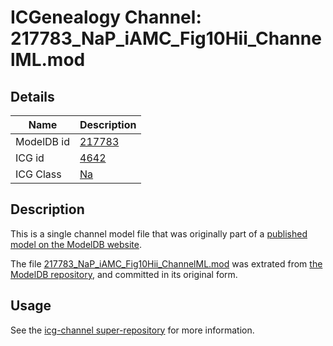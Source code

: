 # ICGenealogy Channel: 217783\_NaP\_iAMC\_Fig10Hii\_ChannelML.mod

## Details

Name | Description
---- | -----------
ModelDB id | [217783](http://senselab.med.yale.edu/ModelDB/ShowModel.cshtml?model=217783)
ICG id | [4642](http://icg.neurotheory.ox.ac.uk/channels/2/4642)
ICG Class | [Na](http://icg.neurotheory.ox.ac.uk/channels/2)

## Description

This is a single channel model file that was originally part of a [published model on the ModelDB website](http://senselab.med.yale.edu/mModelDB/ShowModel.cshtml?model=217783).

The file [217783\_NaP\_iAMC\_Fig10Hii\_ChannelML.mod](217783_NaP_iAMC_Fig10Hii_ChannelML.mod) was extrated from [the ModelDB repository](http://senselab.med.yale.edu/ModelDB/ShowModel.cshtml?model=217783), and committed in its original form.

## Usage

See the [icg-channel super-repository](https://github.com/icgenealogy/icg-channels) for more information.